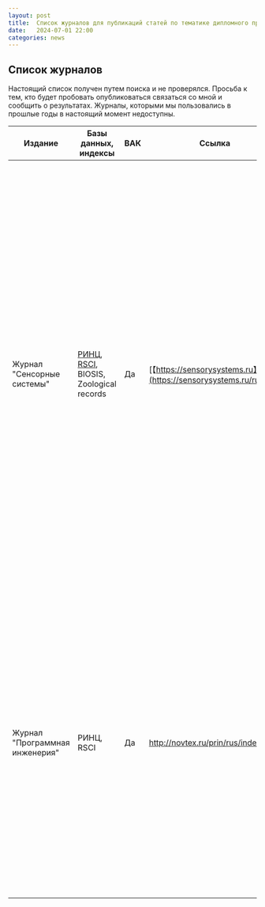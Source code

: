 ```yaml
---
layout: post
title:  Список журналов для публикаций статей по тематике дипломного проектирования.
date:   2024-07-01 22:00
categories: news
---
```


## Список журналов

Настоящий список получен путем поиска и не проверялся. 
Просьба к тем, кто будет пробовать опубликоваться связаться со мной и сообщить о результатах. Журналы, которыми мы пользовались в прошлые годы в настоящий момент недоступны.

|Издание                          |Базы данных, индексы                              |ВАК| Ссылка                                                                   |Описание|
|---------------------------------|--------------------------------------------------|-|--------------------------------------------------------------------------|-|
|Журнал "Сенсорные системы"       | [РИНЦ](https://elibrary.ru/title_about.asp?id=8212), [RSCI](https://elibrary.ru/projects/rsci/rsci.pdf), BIOSIS, Zoological records |Да|[【https://sensorysystems.ru】](https://sensorysystems.ru/ru.html)     |Журнал “Сенсорные системы” публикует оригинальные статьи, обзоры, краткие сообщения, рецензии на новые книги, информацию о конференциях. Назначение журнала – освещать физические, физиологические, морфологические и информационные аспекты структуры и функции биологических и технических сенсорных систем, принципы представления и переработки информации из окружающего мира и реконструкции его содержания, алгоритмы работы систем автоматического анализа сенсорной информации для управления аппаратами, заменяющими человека в разных сферах деятельности.| 
|Журнал "Программная инженерия"|РИНЦ, RSCI|Да|http://novtex.ru/prin/rus/index.html|В журнале освещаются состояние и тенденции развития основных направлений индустрии программного обеспечения, связанных с проектированием, конструированием, архитектурой, обеспечением качества и сопровождением жизненного цикла программного обеспечения, а также рассматриваются достижения в области создания и эксплуатации прикладных программно-информационных систем во всех областях человеческой деятельности.|



